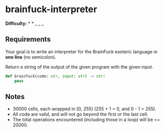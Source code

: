 # brainfuck-interpreter

__Difficulty:__ \* \* \_ \_ \_

## Requirements
Your goal is to write an interpreter for the BrainFuck esoteric language in __one line__ (no semicolon).

Return a string of the output of the given program with the given input.
```python
def brainfuck(code: str, input: str) -> str:
	pass
```

## Notes
- 30000 cells, each wrapped in \[0, 255\] (255 + 1 = 0, and 0 - 1 = 255).
- All code are valid, and will not go beyond the first or the last cell.
- The total operations encountered (including those in a loop) will be <= 20000.